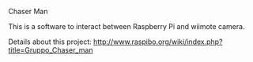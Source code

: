 Chaser Man



This is a software to interact between Raspberry Pi and wiimote camera.

Details about this project: http://www.raspibo.org/wiki/index.php?title=Gruppo_Chaser_man
